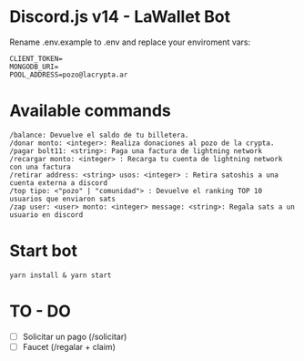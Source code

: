 # Discord.js v14 - LaWallet Bot

Rename .env.example to .env and replace your enviroment vars:

```
CLIENT_TOKEN=
MONGODB_URI=
POOL_ADDRESS=pozo@lacrypta.ar
```

# Available commands

```
/balance: Devuelve el saldo de tu billetera.
/donar monto: <integer>: Realiza donaciones al pozo de la crypta.
/pagar bolt11: <string>: Paga una factura de lightning network
/recargar monto: <integer> : Recarga tu cuenta de lightning network con una factura
/retirar address: <string> usos: <integer> : Retira satoshis a una cuenta externa a discord
/top tipo: <"pozo" | "comunidad"> : Devuelve el ranking TOP 10 usuarios que enviaron sats
/zap user: <user> monto: <integer> message: <string>: Regala sats a un usuario en discord
```

# Start bot

```
yarn install & yarn start
```

# TO - DO

- [ ] Solicitar un pago (/solicitar)
- [ ] Faucet (/regalar + claim)
